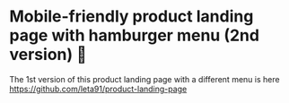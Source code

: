 # Mobile-friendly product landing page with hamburger menu (2nd version) 🍔

The 1st version of this product landing page with a different menu is here https://github.com/leta91/product-landing-page
